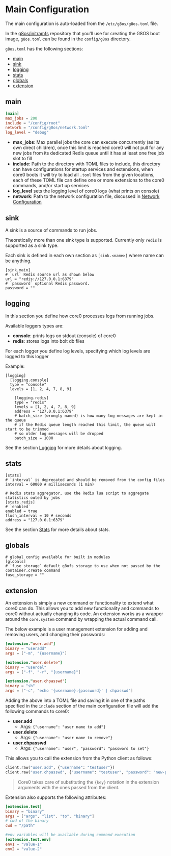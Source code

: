 # Main Configuration

The main configuration is auto-loaded from the `/etc/g8os/g8os.toml` file.

In the [g8os/initramfs](https://github.com/g8os/initramfs) repository that you'll use for creating the G8OS boot image, `g8os.toml` can be found in the `config/g8os` directory.

`g8os.toml` has the following sections:

- [main](#main)
- [sink](#sink)
- [logging](#loging)
- [stats](#stats)
- [globals](#globals)
- [extension](#extension)


<a id="main"></a>
## main

```toml
[main]
max_jobs = 200
include = "/config/root"
network = "/config/g8os/network.toml"
log_level = "debug"
```

- **max_jobs**: Max parallel jobs the core can execute concurrently (as its own direct children), once this limit is reached core0 will not pull for any new jobs from its dedicated Redis queue until it has at least one free job slot to fill
- **include**: Path to the directory with TOML files to include, this directory can have configurations for startup services and extensions, when core0 boots it will try to load all `.toml` files from the given locations, each of these TOML file can define one or more extensions to the core0 commands, and/or start up services
- **log_level** sets the logging level of core0 logs (what prints on console)
- **network**: Path to the network configuration file, discussed in [Network Configuration](network.md)


<a id="sink"></a>
## sink

A sink is a source of commands to run jobs.

Theoretically more than one sink type is supported. Currently only `redis` is supported as a sink type.

Each sink is defined in each own section as `[sink.<name>]` where name can be anything.

```
[sink.main]
# `url` Redis source url as shown below
url = "redis://127.0.0.1:6379"
# `password` optional Redis password.
password = ""
```


<a id="logging"></a>
## logging

In this section you define how core0 processes logs from running jobs.

Available loggers types are:

- **console**: prints logs on stdout (console) of core0
- **redis**: stores logs into bolt db files

For each logger you define log levels, specifying which log levels are logged to this logger

Example:

```
[logging]
  [logging.console]
  type = "console"
  levels = [1, 2, 4, 7, 8, 9]

	[logging.redis]
	type = "redis"
	levels = [1, 2, 4, 7, 8, 9]
	address = "127.0.0.1:6379"
	# batch_size (wrongly named) is how many log messages are kept in the queue
	# if the Redis queue length reached this limit, the queue will start to be trimmed
	# so older log messages will be dropped
	batch_size = 1000
```

See the section [Logging](../monitoring/logging.md) for more details about logging.

<a id="stats"></a>
## stats

```
[stats]
# `interval` is deprecated and should be removed from the config files
interval = 60000 # milliseconds (1 min)

# Redis stats aggregator, use the Redis lua script to aggregate statistics outed by jobs
[stats.redis]
# `enabled`
enabled = true
flush_interval = 10 # seconds
address = "127.0.0.1:6379"
```

See the section [Stats](../monitoring/stats.md) for more details about stats.


<a id="globals"></a>
## globals

```
# global config available for built in modules
[globals]
# `fuse_storage` default g8ufs storage to use when not passed by the container.create command
fuse_storage = ""
```


<a id="extension"></a>
## extension

An extension is simply a new command or functionality to extend what core0 can do. This allows you to add new functionality and commands to core0 without actually changing its code. An extension works as a wrapper around the `core.system` command by wrapping the actual command call.

The below example is a user management extension for adding and removing users, and changing their passwords:

```toml
[extension."user.add"]
binary = "useradd"
args = ["-m", "{username}"]

[extension."user.delete"]
binary = "userdel"
args = ["-f", "-r", "{username}"]

[extension."user.chpasswd"]
binary = "sh"
args = ["-c", "echo '{username}:{password}' | chpasswd"]
```

Adding the above into a TOML file and saving it in one of the paths specified in the `include` section of the main configuration file will add the following commands to core0:

 - **user.add**
   - Args: `{"username": "user name to add"}`
 - **user.delete**
   - Args: `{"username": "user name to remove"}`
 - **user.chpasswd**
   - Args: `{"username": "user", "password": "password to set"}`

This allows you to call the extension from the Python client as follows:

```python
client.raw("user.add", {"username": "testuser"})
client.raw("user.chpasswd", {"username": "testuser", "password": "new-password"})
```

> Core0 takes care of substituting the `{key}` notation in the extension arguments with the ones passed from the client.

Extension also supports the following attributes:

```toml
[extension.test]
binary = "binary"
args = ["args", "list", "to", "binary"]
# cwd of the binary
cwd = "/path"

#env variables will be available during command execution
[extension.test.env]
env1 = "value-1"
env2 = "value-2"
```
